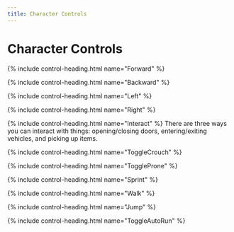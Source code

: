 ```yaml
---
title: Character Controls
---
```


# Character Controls

{% include control-heading.html name="Forward" %}

{% include control-heading.html name="Backward" %}

{% include control-heading.html name="Left" %}

{% include control-heading.html name="Right" %}

{% include control-heading.html name="Interact" %}
There are three ways you can interact with things: opening/closing doors,
entering/exiting vehicles, and picking up items.

{% include control-heading.html name="ToggleCrouch" %}

{% include control-heading.html name="ToggleProne" %}

{% include control-heading.html name="Sprint" %}

{% include control-heading.html name="Walk" %}

{% include control-heading.html name="Jump" %}

{% include control-heading.html name="ToggleAutoRun" %}